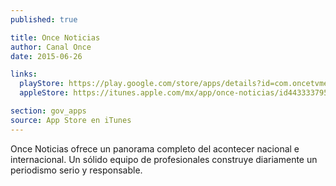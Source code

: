 ```yaml
---
published: true

title: Once Noticias
author: Canal Once 
date: 2015-06-26

links:
  playStore: https://play.google.com/store/apps/details?id=com.oncetvmexico.oncenoticias2
  appleStore: https://itunes.apple.com/mx/app/once-noticias/id443333795?mt=8

section: gov_apps
source: App Store en iTunes
---
```

Once Noticias ofrece un panorama completo del acontecer nacional e internacional. Un sólido equipo de profesionales construye diariamente un periodismo serio y responsable.
